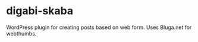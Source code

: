 digabi-skaba
============

WordPress plugin for creating posts based on web form. Uses Bluga.net for webthumbs.
